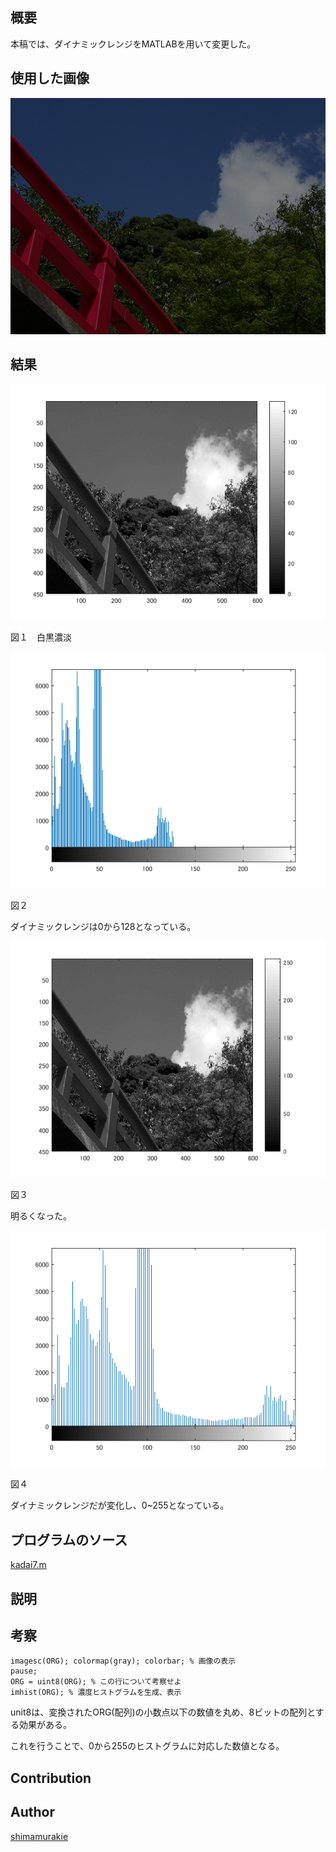 

## 概要

本稿では、ダイナミックレンジをMATLABを用いて変更した。

## 使用した画像

![Alt text](hashi1.png "Optional title")

## 結果


![Alt text](770.png "Optional title")

図１　白黒濃淡

![Alt text](771.png "Optional title")

図２

ダイナミックレンジは0から128となっている。

![Alt text](772.png "Optional title")

図３　

明るくなった。

![Alt text](773.png "Optional title")

図４

ダイナミックレンジだが変化し、0~255となっている。

## プログラムのソース

[kadai7.m](https://github.com/shimamurakie/ImageProssessing/edit/master/kadai7.m)

## 説明

## 考察

    imagesc(ORG); colormap(gray); colorbar; % 画像の表示
    pause;
    ORG = uint8(ORG); % この行について考察せよ
    imhist(ORG); % 濃度ヒストグラムを生成、表示

unit8は、変換されたORG(配列)の小数点以下の数値を丸め、8ビットの配列とする効果がある。

これを行うことで、0から255のヒストグラムに対応した数値となる。

## Contribution



## Author

[shimamurakie](https://github.com/shimamurakie)
